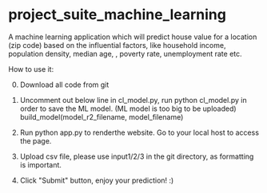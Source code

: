 # project_suite_machine_learning
A machine learning application which will predict house value for a location (zip code) based on the influential factors, like household income, population density, median age, , poverty rate, unemployment rate etc.

How to use it:

0. Download all code from git

1. Uncomment out below line in cl_model.py, run python cl_model.py in order to save the ML model. (ML model is too big to be uploaded)
  build_model(model_r2_filename, model_filename)
  
2. Run python app.py to renderthe website. Go to your local host to access the page.

3. Upload csv file, please use input1/2/3 in the git directory, as formatting is important.

4. Click "Submit" button, enjoy your prediction! :)
